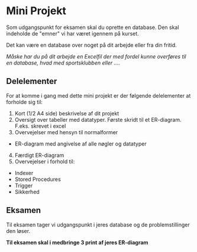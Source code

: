 # Mini Projekt

Som udgangspunkt for eksamen skal du oprette en database.
Den skal indeholde de "emner" vi har været igennem på kurset.

Det kan være en database over noget på dit arbejde eller fra din fritid.

*Måske har du på dit arbejde en Excelfil der med fordel kunne overføres til en database, hvad med sportsklubben eller ....*

## Delelementer
For at komme i gang med dette mini projekt er der følgende delelementer at forholde sig til:

1. Kort (1/2 A4 side) beskrivelse af dit projekt
2. Oversigt over tabeller med datatyper. Første skridt til et ER-diagram. F.eks. skrevet i excel
3. Overvejelser med hensyn til normalformer
  - ER-diagram med angivelse af alle nøgler og datatyper
4. Færdigt ER-diagram
5. Overvejelser i forhold til:
  - Indexer
  - Stored Procedures
  - Trigger
  - Sikkerhed
	
## Eksamen
Til eksamen tager vi udgangspunkt i jeres database og de problemstillinger den løser.

**Til eksamen skal i medbringe 3 print af jeres ER-diagram**
